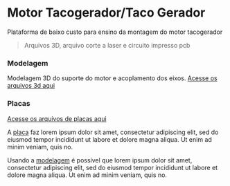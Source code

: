 # Motor Tacogerador/Taco Gerador
Plataforma de baixo custo para ensino da montagem do motor tacogerador
> Arquivos 3D, arquivo corte a laser e circuito impresso pcb

### Modelagem
Modelagem 3D do suporte do motor e acoplamento dos eixos.
[Acesse os arquivos 3d aqui](https://github.com/Adrian-Rabelo/taco-gerador/tree/main/arquivos-3d)

### Placas
[Acesse os arquivos de placas aqui](https://github.com/Adrian-Rabelo/taco-gerador/tree/main/placas)

A [placa](https://github.com/Adrian-Rabelo/taco-gerador/blob/main/placas/placaMTG%20-%20CADCAM%20Bottom%20Copper.GBR) faz lorem ipsum dolor sit amet, consectetur adipiscing elit, sed do eiusmod tempor incididunt ut labore et dolore magna aliqua. Ut enim ad minim veniam, quis no.

Usando a [modelagem](#modelagem) é possível que lorem ipsum dolor sit amet, consectetur adipiscing elit, sed do eiusmod tempor incididunt ut labore et dolore magna aliqua. Ut enim ad minim veniam, quis no.

